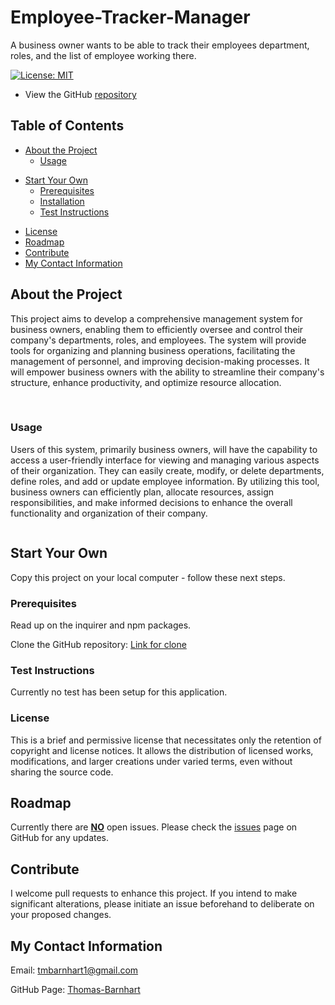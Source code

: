 # Employee-Tracker-Manager
A business owner wants to be able to track their employees department, roles, and the list of employee working there.

[![License: MIT](https://img.shields.io/badge/License-MIT-yellow.svg)](https://opensource.org/licenses/MIT)

- View the GitHub [repository](https://github.com/Thomas-Barnhart/Employee-Tracker-Manager)

## Table of Contents

- [About the Project](https://github.com/Thomas-Barnhart/Employee-Tracker-Manager#about-the-project)
  - [Usage](https://github.com/Thomas-Barnhart/Employee-Tracker-Manager#usage)

* [Start Your Own](https://github.com/Thomas-Barnhart/Employee-Tracker-Manager#start-your-own)
  - [Prerequisites](https://github.com/Thomas-Barnhart/Employee-Tracker-Manager#prerequisites)
  - [Installation](https://github.com/Thomas-Barnhart/Employee-Tracker-Manager#installation)
  - [Test Instructions](https://github.com/Thomas-Barnhart/Employee-Tracker-Manager#test-instructions)

- [License](https://github.com/Thomas-Barnhart/Employee-Tracker-Manager#license)
- [Roadmap](https://github.com/Thomas-Barnhart/Employee-Tracker-Manager#roadmap)
- [Contribute](https://github.com/Thomas-Barnhart/Employee-Tracker-Manager#contribute)
- [My Contact Information](https://github.com/Thomas-Barnhart/Employee-Tracker-Manager#my-contact-information)

## About the Project

This project aims to develop a comprehensive management system for business owners, enabling them to efficiently oversee and control their company's departments, roles, and employees. The system will provide tools for organizing and planning business operations, facilitating the management of personnel, and improving decision-making processes. It will empower business owners with the ability to streamline their company's structure, enhance productivity, and optimize resource allocation.

![]() ![]()

### Usage

Users of this system, primarily business owners, will have the capability to access a user-friendly interface for viewing and managing various aspects of their organization. They can easily create, modify, or delete departments, define roles, and add or update employee information. By utilizing this tool, business owners can efficiently plan, allocate resources, assign responsibilities, and make informed decisions to enhance the overall functionality and organization of their company.

![]()

## Start Your Own

Copy this project on your local computer - follow these next steps.

### Prerequisites

Read up on the inquirer and npm packages.

Clone the GitHub repository: [Link for clone](git@github.com:Thomas-Barnhart/Employee-Tracker-Manager.git)

### Test Instructions

Currently no test has been setup for this application.

### License

This is a brief and permissive license that necessitates only the retention of copyright and license notices. It allows the distribution of licensed works, modifications, and larger creations under varied terms, even without sharing the source code.

## Roadmap

Currently there are <u><b>NO</b></u> open issues. Please check the [issues](https://github.com/Thomas-Barnhart/Employee-Tracker-Manager/issues) page on GitHub for any updates.

## Contribute

I welcome pull requests to enhance this project. If you intend to make significant alterations, please initiate an issue beforehand to deliberate on your proposed changes.

## My Contact Information

Email: tmbarnhart1@gmail.com

GitHub Page: [Thomas-Barnhart](https://github.com/Thomas-Barnhart)
